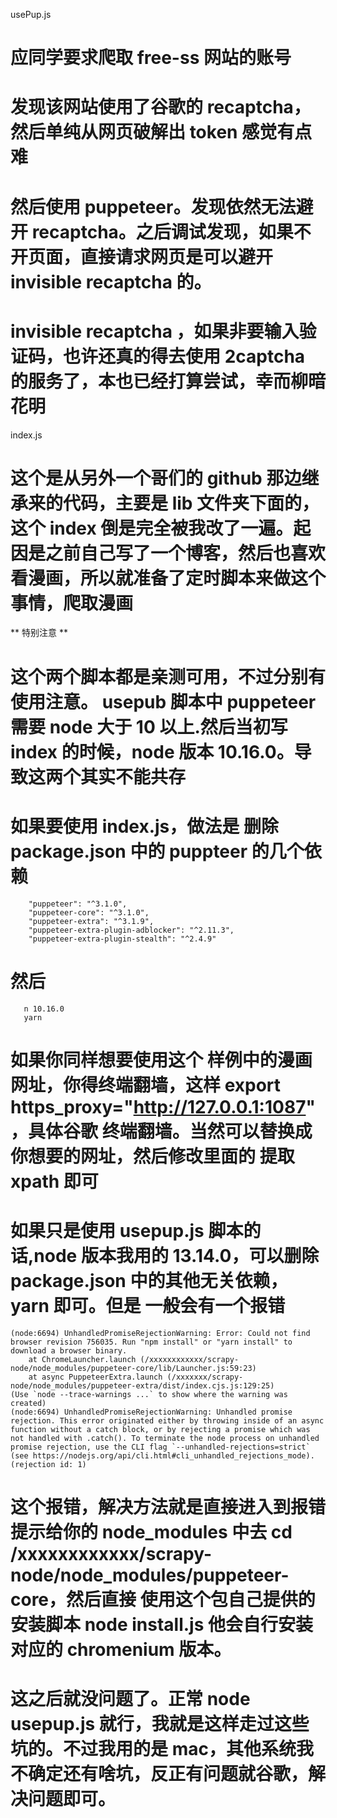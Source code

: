 <!--
 * @Auther: renjm
 * @Date: 2019-12-12 15:43:28
 * @LastEditTime: 2020-05-22 11:06:14
 * @Description:
-->

usePup.js

# 应同学要求爬取 free-ss 网站的账号

# 发现该网站使用了谷歌的 recaptcha，然后单纯从网页破解出 token 感觉有点难

# 然后使用 puppeteer。发现依然无法避开 recaptcha。之后调试发现，如果不开页面，直接请求网页是可以避开 invisible recaptcha 的。

# invisible recaptcha ，如果非要输入验证码，也许还真的得去使用 2captcha 的服务了，本也已经打算尝试，幸而柳暗花明

index.js

# 这个是从另外一个哥们的 github 那边继承来的代码，主要是 lib 文件夹下面的，这个 index 倒是完全被我改了一遍。起因是之前自己写了一个博客，然后也喜欢看漫画，所以就准备了定时脚本来做这个事情，爬取漫画

** 特别注意 **

# 这个两个脚本都是亲测可用，不过分别有使用注意。 usepub 脚本中 puppeteer 需要 node 大于 10 以上.然后当初写 index 的时候，node 版本 10.16.0。导致这两个其实不能共存

# 如果要使用 index.js，做法是 删除 package.json 中的 puppteer 的几个依赖

```
    "puppeteer": "^3.1.0",
    "puppeteer-core": "^3.1.0",
    "puppeteer-extra": "^3.1.9",
    "puppeteer-extra-plugin-adblocker": "^2.11.3",
    "puppeteer-extra-plugin-stealth": "^2.4.9"
```

# 然后

```
   n 10.16.0
   yarn
```

# 如果你同样想要使用这个 样例中的漫画网址，你得终端翻墙，这样 export https_proxy="http://127.0.0.1:1087" ，具体谷歌 终端翻墙。当然可以替换成你想要的网址，然后修改里面的 提取 xpath 即可

# 如果只是使用 usepup.js 脚本的话,node 版本我用的 13.14.0，可以删除 package.json 中的其他无关依赖，yarn 即可。但是 一般会有一个报错

```
(node:6694) UnhandledPromiseRejectionWarning: Error: Could not find browser revision 756035. Run "npm install" or "yarn install" to download a browser binary.
    at ChromeLauncher.launch (/xxxxxxxxxxxx/scrapy-node/node_modules/puppeteer-core/lib/Launcher.js:59:23)
    at async PuppeteerExtra.launch (/xxxxxxx/scrapy-node/node_modules/puppeteer-extra/dist/index.cjs.js:129:25)
(Use `node --trace-warnings ...` to show where the warning was created)
(node:6694) UnhandledPromiseRejectionWarning: Unhandled promise rejection. This error originated either by throwing inside of an async function without a catch block, or by rejecting a promise which was not handled with .catch(). To terminate the node process on unhandled promise rejection, use the CLI flag `--unhandled-rejections=strict` (see https://nodejs.org/api/cli.html#cli_unhandled_rejections_mode). (rejection id: 1)
```

# 这个报错，解决方法就是直接进入到报错提示给你的 node_modules 中去 cd /xxxxxxxxxxxx/scrapy-node/node_modules/puppeteer-core，然后直接 使用这个包自己提供的安装脚本 node install.js 他会自行安装对应的 chromenium 版本。

# 这之后就没问题了。正常 node usepup.js 就行，我就是这样走过这些坑的。不过我用的是 mac，其他系统我不确定还有啥坑，反正有问题就谷歌，解决问题即可。
